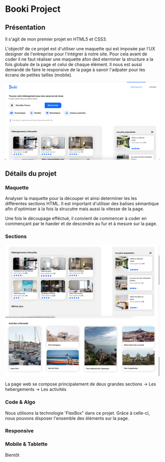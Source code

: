 # Booki Project

## Présentation

Il s'agit de mon premier projet en HTML5 et CSS3.

L'objectif de ce projet est d'utiliser une maquette qui est imposée par l'UX designer de l'entreprise pour l'intégrer à notre site. Pour cela avant de coder il ne faut réaliser une maquette afon ded eterminer la structure a la fois globale de la page et celui de chaque élément.
Il nous est aussi demandé de faire le responsive de la page à savoir l'adpater pour les écrans de petites tailles (mobile).

![ScreenShot](assets/cover.png)
## Détails du projet
### Maquette

Analyser la maquette pour la découper et ainsi determiner les les différentes sections HTML. Il est important d'utiliser des balises sémantique afin d'optimiser à la fois la strucutre mais aussi la vitesse de la page.

Une fois le découpage efféctué, il convient de commencer à coder en commençant par le haeder et de descendre au fur et à mesure sur la page.
### Sections

![ScreenShot](assets/section1.png)
![ScreenShot](assets/section2.png)

La page web se compose principalement de deux grandes sections
-> Les hebergements 
-> Les activités
### Code & Algo

Nous utilisons la technologie 'FlexBox" dans ce projet. Grâce à celle-ci, nous pouvons disposer l'ensemble des éléments sur la page.
### Responsive

### Mobile & Tablette

Bientôt